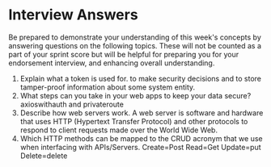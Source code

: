 # Interview Answers
Be prepared to demonstrate your understanding of this week's concepts by answering questions on the following topics. These will not be counted as a part of your sprint score but will be helpful for preparing you for your endorsement interview, and enhancing overall understanding.

1. Explain what a token is used for.
    to make security decisions and to store tamper-proof information about some system entity.
2. What steps can you take in your web apps to keep your data secure?
    axioswithauth and privateroute
3. Describe how web servers work.
    A web server is software and hardware that uses HTTP (Hypertext Transfer Protocol) and other protocols to respond to client requests made over the World Wide Web.
4. Which HTTP methods can be mapped to the CRUD acronym that we use when interfacing with APIs/Servers.
    Create=Post
    Read=Get
    Update=put
    Delete=delete
